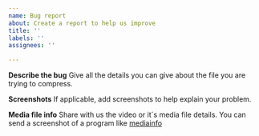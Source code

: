```yaml
---
name: Bug report
about: Create a report to help us improve
title: ''
labels: ''
assignees: ''

---
```


**Describe the bug**
Give all the details you can give about the file you are trying to compress. 

**Screenshots**
If applicable, add screenshots to help explain your problem.

**Media file info**
Share with us the video or it´s media file details. You can send a screenshot of a program like <a href="https://mediaarea.net/en/MediaInfo">mediainfo</a>
